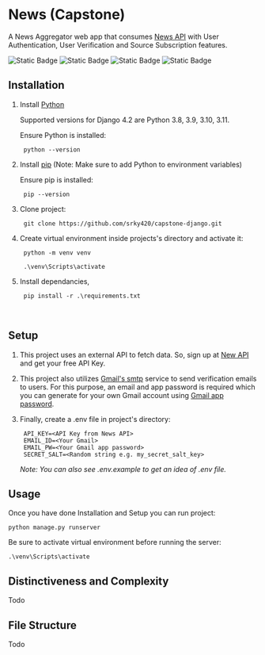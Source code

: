 # News (Capstone)

A News Aggregator web app that consumes [News API](https://newsapi.org/) with User Authentication, User Verification and Source Subscription features.

![Static Badge](https://img.shields.io/badge/version-1.0-blue)
![Static Badge](https://img.shields.io/badge/python-3.8_3.9_3.10_3.11-darkgreen)
![Static Badge](https://img.shields.io/badge/django-4.2-darkgreen)
![Static Badge](https://img.shields.io/badge/cs50w-capstone-darkred)

## Installation
1. Install [Python](https://www.python.org/downloads/)

    Supported versions for Django 4.2 are Python 3.8, 3.9, 3.10, 3.11.

    Ensure Python is installed:

        python --version

2. Install [pip](https://pip.pypa.io/en/stable/installation/) (Note: Make sure to add Python to environment variables)

    Ensure pip is installed:

        pip --version

3. Clone project:

        git clone https://github.com/srky420/capstone-django.git

4. Create virtual environment inside projects's directory and activate it:

        python -m venv venv

        .\venv\Scripts\activate

5. Install dependancies,

        pip install -r .\requirements.txt

<br>

## Setup

1. This project uses an external API to fetch data. So, sign up at [New API](https://newsapi.org/) and get your free API Key.

2. This project also utilizes [Gmail's smtp](https://support.google.com/mail/answer/7126229?hl=en#zippy=%2Cstep-change-smtp-other-settings-in-your-email-client) service to send verification emails to users. For this purpose, an email and app password is required which you can generate for your own Gmail account using [Gmail app password](https://support.google.com/accounts/answer/185833?hl=en).

3. Finally, create a .env file in project's directory:

        API_KEY=<API Key from News API>
        EMAIL_ID=<Your Gmail>
        EMAIL_PW=<Your Gmail app password>
        SECRET_SALT=<Random string e.g. my_secret_salt_key>

    *Note:* *You can also see .env.example to get an idea of .env file.*

## Usage

Once you have done Installation and Setup you can run project:

    python manage.py runserver

Be sure to activate virtual environment before running the server:

    .\venv\Scripts\activate


## Distinctiveness and Complexity
Todo

## File Structure
Todo